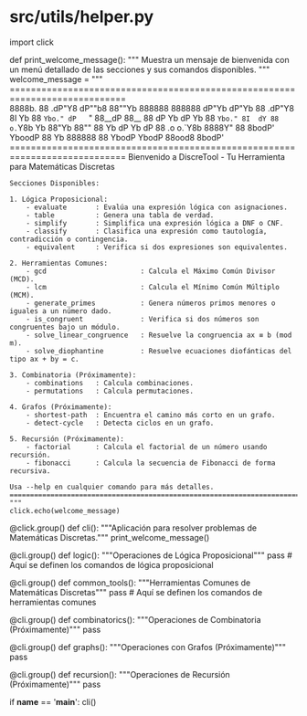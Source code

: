 # src/utils/helper.py

import click

def print_welcome_message():
    """
    Muestra un mensaje de bienvenida con un menú detallado de las secciones
    y sus comandos disponibles.
    """
    welcome_message = """
    ============================================================================   
    8888b.  88 .dP"Y8  dP""b8 88""Yb 888888 888888  dP"Yb   dP"Yb  88     .dP"Y8
     8I  Yb 88 `Ybo." dP   `" 88__dP 88__     88   dP   Yb dP   Yb 88     `Ybo."
     8I  dY 88 o.`Y8b Yb      88"Yb  88""     88   Yb   dP Yb   dP 88  .o o.`Y8b
    8888Y"  88 8bodP'  YboodP 88  Yb 888888   88    YbodP   YbodP  88ood8 8bodP'                   
    ============================================================================
    Bienvenido a DiscreTool - Tu Herramienta para Matemáticas Discretas
    
    Secciones Disponibles:
    
    1. Lógica Proposicional:
        - evaluate       : Evalúa una expresión lógica con asignaciones.
        - table          : Genera una tabla de verdad.
        - simplify       : Simplifica una expresión lógica a DNF o CNF.
        - classify       : Clasifica una expresión como tautología, contradicción o contingencia.
        - equivalent     : Verifica si dos expresiones son equivalentes.
    
    2. Herramientas Comunes:
        - gcd                       : Calcula el Máximo Común Divisor (MCD).
        - lcm                       : Calcula el Mínimo Común Múltiplo (MCM).
        - generate_primes           : Genera números primos menores o iguales a un número dado.
        - is_congruent              : Verifica si dos números son congruentes bajo un módulo.
        - solve_linear_congruence   : Resuelve la congruencia ax ≡ b (mod m).
        - solve_diophantine         : Resuelve ecuaciones diofánticas del tipo ax + by = c.
    
    3. Combinatoria (Próximamente):
        - combinations   : Calcula combinaciones.
        - permutations   : Calcula permutaciones.
    
    4. Grafos (Próximamente):
        - shortest-path  : Encuentra el camino más corto en un grafo.
        - detect-cycle   : Detecta ciclos en un grafo.
    
    5. Recursión (Próximamente):
        - factorial      : Calcula el factorial de un número usando recursión.
        - fibonacci      : Calcula la secuencia de Fibonacci de forma recursiva.
    
    Usa --help en cualquier comando para más detalles.
    ============================================================================
    """
    click.echo(welcome_message)


@click.group()
def cli():
    """Aplicación para resolver problemas de Matemáticas Discretas."""
    print_welcome_message()

@cli.group()
def logic():
    """Operaciones de Lógica Proposicional"""
    pass  # Aquí se definen los comandos de lógica proposicional

@cli.group()
def common_tools():
    """Herramientas Comunes de Matemáticas Discretas"""
    pass  # Aquí se definen los comandos de herramientas comunes

@cli.group()
def combinatorics():
    """Operaciones de Combinatoria (Próximamente)"""
    pass

@cli.group()
def graphs():
    """Operaciones con Grafos (Próximamente)"""
    pass

@cli.group()
def recursion():
    """Operaciones de Recursión (Próximamente)"""
    pass

if __name__ == '__main__':
    cli()
